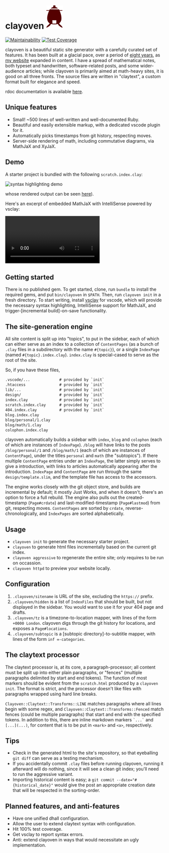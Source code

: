 # clayoven ![logo](assets/clayoven.png)

[![Maintainability](https://img.shields.io/codeclimate/maintainability/artagnon/clayoven?style=for-the-badge&logo=code-climate&labelColor=000000&label=Maintainability)](https://codeclimate.com/github/artagnon/clayoven/maintainability)
[![Test Coverage](https://img.shields.io/codeclimate/coverage/artagnon/clayoven?style=for-the-badge&logo=code-climate&labelColor=000000&label=Test%20Coverage)](https://codeclimate.com/github/artagnon/clayoven/test_coverage)

clayoven is a beautiful static site generator with a carefully curated set of features. It has been built at a glacial pace, over a period of [eight years](https://github.com/artagnon/clayoven/commit/d4d40161e9f76dbe74078c669de9af698cf621d6), as [my website](https://artagnon.com) expanded in content. I have a spread of mathematical notes, both typeset and handwritten, software-related posts, and some wider-audience articles; while clayoven is primarily aimed at math-heavy sites, it is good on all three fronts. The source files are written in "claytext", a custom format built for elegance and speed.

rdoc documentation is available [here](http://artagnon.github.io/clayoven/).

## Unique features

- Small! ~500 lines of well-written and well-documented Ruby.
- Beautiful and easily extensible markup, with a dedicated vscode plugin for it.
- Automatically picks timestamps from git history, respecting moves.
- Server-side rendering of math, including commutative diagrams, via MathJaX and XyJaX.

## Demo

A starter project is bundled with the following `scratch.index.clay`:

![syntax highlighting demo](https://user-images.githubusercontent.com/37226/113478818-91a7f280-948b-11eb-87f0-3610f2aa3160.png)

whose rendered output can be seen [here](https://artagnon.com/scratch)).

Here's an excerpt of embedded MathJaX with IntelliSense powered by vsclay:

![IntelliSense demo](https://user-images.githubusercontent.com/37226/113474233-24866400-946f-11eb-8e72-b82460d16c71.mp4)

## Getting started

There is no published gem. To get started, clone, run `bundle` to install the required gems, and put `bin/clayoven` in `$PATH`. Then, run `clayoven init` in a fresh directory. To start writing, install [vsclay](https://marketplace.visualstudio.com/items?itemName=artagnon.vsclay) for vscode, which will provide the necessary syntax highlighting, IntelliSense support for MathJaX, and trigger-[incremental build]-on-save functionality.

## The site-generation engine

All site content is split up into "topics", to put in the sidebar, each of which can either serve as an index to a collection of `ContentPages` (as a bunch of `.clay` files in a subdirectory with the name `#{topic}`), or a single `IndexPage` (named `#{topic}.index.clay`). `index.clay` is special-cased to serve as the root of the site.

So, if you have these files,

    .vscode/...             # provided by `init`
    .htaccess               # provided by `init`
    lib/...                 # provided by `init`
    design/                 # provided by `init`
    index.clay              # provided by `init`
    scratch.index.clay      # provided by `init`
    404.index.clay          # provided by `init`
    blog.index.clay
    blog/personal/1.clay
    blog/math/1.clay
    colophon.index.clay

clayoven automatically builds a sidebar with `index`, `blog` and `colophon` (each of which are instances of `IndexPage`). `/blog` will have links to the posts `/blog/personal/1` and `/blog/math/1` (each of which are instances of `ContentPage`), under the titles `personal` and `math` (the "subtopics"). If there multiple `ContentPage` entries under an `IndexPage`, the latter simply serves to give a introduction, with links to articles automatically appearing after the introduction. `IndexPage` and `ContentPage` are run through the same `design/template.slim`, and the template file has access to the accessors.

The engine works closely with the git object store, and builds are incremental by default; it mostly Just Works, and when it doesn't, there's an option to force a full rebuild. The engine also pulls out the created-timestamp (`Page#crdate`) and last-modified-timestamp (`Page#lastmod`) from git, respecting moves. `ContentPages` are sorted by `crdate`, reverse-chronologically, and `IndexPages` are sorted alphabetically.

## Usage

- `clayoven init` to generate the necessary starter project.
- `clayoven` to generate html files incrementally based on the current git index.
- `clayoven aggressive` to regenerate the entire site; only requires to be run on occassion.
- `clayoven httpd` to preview your website locally.

## Configuration

1. `.clayoven/sitename` is URL of the site, excluding the `https://` prefix.
2. `.clayoven/hidden` is a list of `IndexFiles` that should be built, but not displayed in the sidebar. You would want to use it for your 404 page and drafts.
3. `.clayoven/tz` is a timezone-to-location mapper, with lines of the form `+0000 London`. clayoven digs through the git history for locations, and exposes a `Page#locations`.
4. `.clayoven/subtopic` is a [subtopic directory]-to-subtitle mapper, with lines of the form `inf ∞-categories`.

## The claytext processor

The claytext processor is, at its core, a paragraph-processor; all content must be split up into either plain paragraphs, or "fences" (multiple paragraphs delimited by start and end tokens). The function of most markers should be evident from the `scratch.html` produced by a `clayoven init`. The format is strict, and the processor doesn't like files with paragraphs wrapped using hard line breaks.

`Clayoven::Claytext::Transforms::LINE` matches paragraphs where all lines begin with some regex, and `Clayoven::Claytext::Transforms::Fenced` match fences (could be multiple paragraphs) that start and end with the specified tokens. In addition to this, there are inline markdown markers `` `...` `` and `[...](...)`, for content that is to be put in `<mark>` and `<a>`, respectively.

## Tips

- Check in the generated html to the site's repository, so that eyeballing `git diff` can serve as a testing mechanism.
- If you accidentally commit `.clay` files before running clayoven, running it afterward will do nothing, since it will see a clean git index; you'll need to run the aggressive variant.
- Importing historical content is easy; a `git commit --date="#{historical_date}"` would give the post an appropriate creation date that will be respected in the sorting-order.

## Planned features, and anti-features

- Have one unified dhall configuration.
- Allow the user to extend claytext syntax with configuration.
- Hit 100% test coverage.
- Get vsclay to report syntax errors.
- Anti: extend clayoven in ways that would necessitate an ugly implementation.
